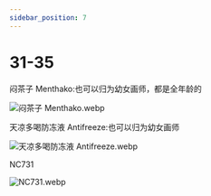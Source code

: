 ```yaml
---
sidebar_position: 7
---
```


# 31-35

闷茶子 Menthako:也可以归为幼女画师，都是全年龄的

![闷茶子 Menthako.webp](https://p.inari.site/usr/1818/68b4521e2a80b.webp)

天凉多喝防冻液 Antifreeze:也可以归为幼女画师

![天凉多喝防冻液 Antifreeze.webp](https://p.inari.site/usr/1818/68b4521dd883f.webp)

NC731

![NC731.webp](https://p.inari.site/usr/1818/68b4521e7efe9.webp)